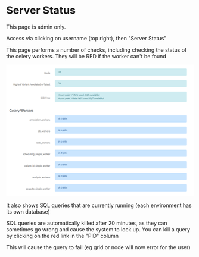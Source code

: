 # Server Status

This page is admin only.

Access via clicking on username  (top right), then "Server Status"

This page performs a number of checks, including checking the status of the celery workers. They will be RED if the worker can't be found

![](../images/server_status.png "Server Status")

It also shows SQL queries that are currently running (each environment has its own database)

SQL queries are automatically killed after 20 minutes, as they can sometimes go wrong and cause the system to lock up. You can kill a query by clicking on the red link in the "PID" column

This will cause the query to fail (eg grid or node will now error for the user)